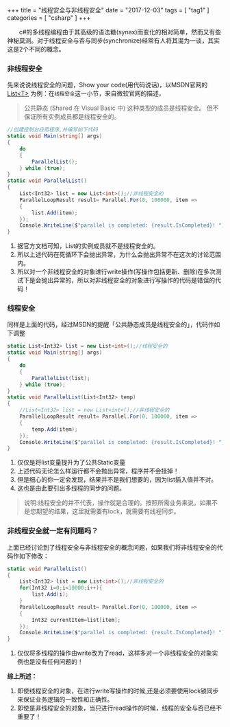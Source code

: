 +++
title = "线程安全与非线程安全"
date = "2017-12-03"
tags = [ "tag1" ]
categories = [ "csharp" ]
+++

　　c#的多线程编程由于其高级的语法糖(synax)而变化的相对简单，然而又有些神秘莫测。对于线程安全与否与同步(synchronize)经常有人将其混为一谈，其实这是2个不同的概念。
<!--more-->
### 非线程安全
先来说说线程安全的问题，Show your code(用代码说话)，以MSDN官网的
[List&lt;T&gt;](https://msdn.microsoft.com/library/6sh2ey19.aspx?f=255&MSPPError=-2147217396#Anchor_10 "点我访问")
为例：在`线程安全`这一小节，来自微软官网的描述，
> 公共静态 (Shared 在 Visual Basic 中) 这种类型的成员是线程安全。 但不保证所有实例成员都是线程安全的。

```csharp
//创建控制台应用程序,并编写如下代码
static void Main(string[] args)
{
    do
    {
        ParallelList();
    } while (true);
}
static void ParallelList()
{
    List<Int32> list = new List<int>();//非线程安全的
    ParallelLoopResult result= Parallel.For(0, 100000, item =>
    {
        list.Add(item);
    });
    Console.WriteLine($"parallel is completed: {result.IsCompleted}! ");
}
```

1. 据官方文档可知，List<T>的实例成员就不是线程安全的。
2. 所以上述代码在死循环下会抛出异常，为什么会抛出异常不在这次的讨论范围内。
3. 所以对一个非线程安全的对象进行write操作(写操作包括更新、删除)在多次测试下是会抛出异常的，所以对非线程安全的对象进行写操作的代码是错误的代码！

### 线程安全
同样是上面的代码，经过MSDN的提醒「公共静态成员是线程安全的」，代码作如下调整
```csharp
static List<Int32> list = new List<int>();//线程安全的
static void Main(string[] args)
{
    do
    {
        ParallelList(list);
    } while (true);
}
static void ParallelList(List<Int32> temp)
{
    //List<Int32> list = new List<int>();//非线程安全的
    ParallelLoopResult result= Parallel.For(0, 100000, item =>
    {
        temp.Add(item);
    });
    Console.WriteLine($"parallel is completed: {result.IsCompleted}! ");
}
```

1. 仅仅是将list变量提升为了公共Static变量
2. 上述代码无论怎么样运行都不会抛出异常，程序并不会挂掉！
3. 但是细心的你一定会发现，结果并不是我们想要的，因为list插入值并不对。
4. 这也是由此要引出多线程的同步的问题。
> 说明:线程安全的并不代表，操作就是合理的。按照所需业务来说，如果不是您期望的结果，这里就需要有lock，就需要有线程同步。

### 非线程安全就一定有问题吗？
上面已经讨论到了线程安全与非线程安全的概念问题，如果我们将非线程安全的代码作如下修改：
```csharp
static void ParallelList()
{
    List<Int32> list = new List<int>();//非线程安全的
    for(Int32 i=0;i<10000;i++){
        list.Add(i);
    }
    ParallelLoopResult result= Parallel.For(0, 100000, item =>
    {
        Int32 currentItem=list[item];
    });
    Console.WriteLine($"parallel is completed: {result.IsCompleted}! ");
}
``` 
1. 仅仅将多线程的操作由write改为了read，这样多对一个非线程安全的对象实例也是没有任何问题的！

**综上所述：**

1. 即使线程安全的对象，在进行write写操作的时候,还是必须要使用lock锁同步来保证业务逻辑的一致性和正确性。
2. 即使是非线程安全的对象，当只进行read操作的时候，线程的安全与否已经不重要了！

